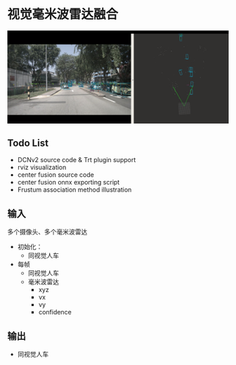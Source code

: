 # 视觉毫米波雷达融合


[![watch this video](doc/centerfusion_baseline.png)](doc/centerfusion_baseline_mini.mp4)





## Todo List
- DCNv2 source code & Trt plugin support 
- rviz visualization
- center fusion source code 
- center fusion onnx exporting script
- Frustum association method illustration

## 输入
多个摄像头、多个毫米波雷达

* 初始化： 
  * 同视觉人车
* 每帧
  * 同视觉人车
  * 毫米波雷达
    * xyz
    * vx
    * vy
    * confidence

## 输出
* 同视觉人车

